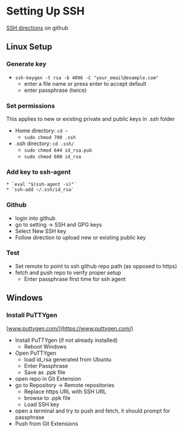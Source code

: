 # Setting Up SSH

[SSH directions](https://help.github.com/articles/generating-a-new-ssh-key-and-adding-it-to-the-ssh-agent/) on github

## Linux Setup

### Generate key

* `ssh-keygen -t rsa -b 4096 -C "your_email@example.com"`
	* enter a file name or press enter to accept default
	* enter passphrase (twice)
### Set permissions
This applies to new or existing private and public keys in .ssh folder

 * Home directory: `cd ~`
	* `sudo chmod 700 .ssh`
* .ssh directory: `cd .ssh/`
	* `sudo chmod 644 id_rsa.pub`
	* `sudo chmod 600 id_rsa`
	
### Add key to ssh-agent

	* `eval "$(ssh-agent -s)"`
	* `ssh-add ~/.ssh/id_rsa`
 
### Github
* login into github
* go to setting -> SSH and GPG keys
* Select New SSH key
* Follow direction to upload new or existing public key

### Test
 * Set remote to point to ssh github repo path (as opposed to https)
 * fetch and push repo to verify proper setup
 	* Enter passphrase first time for ssh agent

## Windows
### Install PuTTYgen
[www.puttygen.com/](https://www.puttygen.com/)

* Install PuTTYgen (if not already installed)
	* Reboot Windows
* Open PuTTYgen
	* load id_rsa generated from Ubuntu
	* Enter Passphrase
	* Save as .ppk file
* open repo in Git Extension
* go to Repository -> Remote repositories
	* Replace https URL with SSH URL
	* browse to .ppk file
	* Load SSH key
* open a terminal and try to push and fetch, it should prompt for passphrase
* Push from Git Extensions